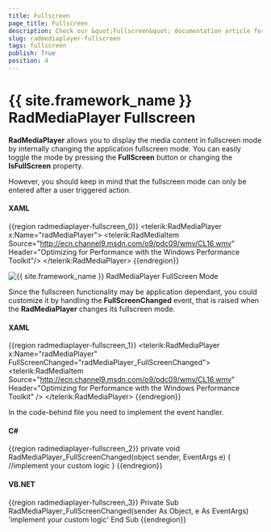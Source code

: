 ```yaml
---
title: Fullscreen
page_title: Fullscreen
description: Check our &quot;Fullscreen&quot; documentation article for the RadMediaPlayer {{ site.framework_name }} control.
slug: radmediaplayer-fullscreen
tags: fullscreen
publish: True
position: 4
---
```


# {{ site.framework_name }} RadMediaPlayer Fullscreen

__RadMediaPlayer__ allows you to display the media content in fullscreen mode by internally changing the application fullscreen mode. You can easily toggle the mode by pressing the __FullScreen__ button or changing the __IsFullScreen__ property.

However, you should keep in mind that the fullscreen mode can only be entered after a user triggered action.

#### __XAML__

{{region radmediaplayer-fullscreen_0}}
	<telerik:RadMediaPlayer x:Name="radMediaPlayer">
	 <telerik:RadMediaItem Source="http://ecn.channel9.msdn.com/o9/pdc09/wmv/CL16.wmv"
	                       Header="Optimizing for Performance with the Windows Performance Toolkit"/>
	</telerik:RadMediaPlayer>
{{endregion}}

![{{ site.framework_name }} RadMediaPlayer FullScreen Mode](images/radmediaplayer_features_fullscreen.png)

Since the fullscreen functionality may be application dependant, you could customize it by handling the __FullScreenChanged__ event, that is raised when the __RadMediaPlayer__ changes its fullscreen mode.

#### __XAML__

{{region radmediaplayer-fullscreen_1}}
	<telerik:RadMediaPlayer x:Name="radMediaPlayer" FullScreenChanged="radMediaPlayer_FullScreenChanged">
	 <telerik:RadMediaItem Source="http://ecn.channel9.msdn.com/o9/pdc09/wmv/CL16.wmv"
	                       Header="Optimizing for Performance with the Windows Performance Toolkit" />
	</telerik:RadMediaPlayer>
{{endregion}}

In the code-behind file you need to implement the event handler.

#### __C#__

{{region radmediaplayer-fullscreen_2}}
	private void RadMediaPlayer_FullScreenChanged(object sender, EventArgs e)
	{
	 //implement your custom logic
	}
{{endregion}}

#### __VB.NET__

{{region radmediaplayer-fullscreen_3}}
	Private Sub RadMediaPlayer_FullScreenChanged(sender As Object, e As EventArgs)
		'implement your custom logic'
	End Sub
{{endregion}}